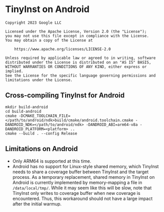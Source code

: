 # TinyInst on Android

```
Copyright 2023 Google LLC

Licensed under the Apache License, Version 2.0 (the "License");
you may not use this file except in compliance with the License.
You may obtain a copy of the License at

    https://www.apache.org/licenses/LICENSE-2.0

Unless required by applicable law or agreed to in writing, software
distributed under the License is distributed on an "AS IS" BASIS,
WITHOUT WARRANTIES OR CONDITIONS OF ANY KIND, either express or implied.
See the License for the specific language governing permissions and
limitations under the License.
```
## Cross-compiling TinyInst for Android

```
mkdir build-android
cd build-android
cmake -DCMAKE_TOOLCHAIN_FILE=</path/to/android/ndk>build/cmake/android.toolchain.cmake -DANDROID_NDK=</path/to/android/ndk> -DANDROID_ABI=arm64-v8a -DANDROID_PLATFORM=<platform> ..
cmake --build . --config Release
```

## Limitations on Android

* Only ARM64 is supported at this time.
* Android has no support for Linux-style shared memory, which TinyInst needs to share a coverage buffer between TinyInst and the target process. As a temporary replacement, shared memory in TinyInst on Android is currently implemented by memory-mapping a file in `/data/local/tmp/`. While it may seem like this will be slow, note that TinyInst only writes to coverage buffer when new coverage is encountered. Thus, this workaround should not have a large impact after the initial warmup.
